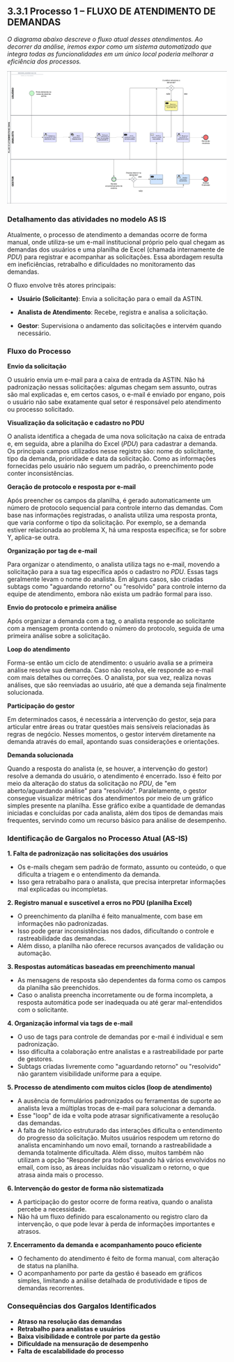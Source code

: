 ## 3.3.1 Processo 1 – FLUXO DE ATENDIMENTO DE DEMANDAS

_O diagrama abaixo descreve o fluxo atual desses atendimentos. Ao decorrer da análise, iremos expor como um sistema automatizado que integra todas as funcionalidades em um único local poderia melhorar a eficiência dos processos._
 
![Modelo AS IS](../images/modelagem-as-is-processo1.jpeg "Modelo BPMN AS IS do Processo 1.")

### Detalhamento das atividades no modelo AS IS

Atualmente, o processo de atendimento a demandas ocorre de forma manual, onde utiliza-se um e-mail institucional próprio pelo qual chegam as demandas dos usuários e uma planilha de Excel (chamada internamente de _PDU_) para registrar e acompanhar as solicitações. Essa abordagem resulta em ineficiências, retrabalho e dificuldades no monitoramento das demandas.

O fluxo envolve três atores principais:

- **Usuário (Solicitante)**: Envia a solicitação para o email da ASTIN.

- **Analista de Atendimento**: Recebe, registra e analisa a solicitação.

- **Gestor**: Supervisiona o andamento das solicitações e intervém quando necessário.

### Fluxo do Processo

**Envio da solicitação**

O usuário envia um e-mail para a caixa de entrada da ASTIN. Não há padronização nessas solicitações: algumas chegam sem assunto, outras são mal explicadas e, em certos casos, o e-mail é enviado por engano, pois o usuário não sabe exatamente qual setor é responsável pelo atendimento ou processo solicitado.

**Visualização da solicitação e cadastro no PDU**

O analista identifica a chegada de uma nova solicitação na caixa de entrada e, em seguida, abre a planilha do Excel (_PDU_) para cadastrar a demanda. Os principais campos utilizados nesse registro são: nome do solicitante, tipo da demanda, prioridade e data da solicitação. Como as informações fornecidas pelo usuário não seguem um padrão, o preenchimento pode conter inconsistências.

**Geração de protocolo e resposta por e-mail**

Após preencher os campos da planilha, é gerado automaticamente um número de protocolo sequencial para controle interno das demandas. Com base nas informações registradas, o analista utiliza uma resposta pronta, que varia conforme o tipo da solicitação. Por exemplo, se a demanda estiver relacionada ao problema X, há uma resposta específica; se for sobre Y, aplica-se outra.

**Organização por tag de e-mail**

Para organizar o atendimento, o analista utiliza tags no e-mail, movendo a solicitação para a sua tag específica após o cadastro no _PDU_. Essas tags geralmente levam o nome do analista. Em alguns casos, são criadas subtags como "aguardando retorno" ou "resolvido" para controle interno da equipe de atendimento, embora não exista um padrão formal para isso.

**Envio do protocolo e primeira análise**

Após organizar a demanda com a tag, o analista responde ao solicitante com a mensagem pronta contendo o número do protocolo, seguida de uma primeira análise sobre a solicitação.

**Loop do atendimento**

Forma-se então um ciclo de atendimento: o usuário avalia se a primeira análise resolve sua demanda. Caso não resolva, ele responde ao e-mail com mais detalhes ou correções. O analista, por sua vez, realiza novas análises, que são reenviadas ao usuário, até que a demanda seja finalmente solucionada.

**Participação do gestor**

Em determinados casos, é necessária a intervenção do gestor, seja para articular entre áreas ou tratar questões mais sensíveis relacionadas às regras de negócio. Nesses momentos, o gestor intervém diretamente na demanda através do email, apontando suas considerações e orientações.

**Demanda solucionada**

Quando a resposta do analista (e, se houver, a intervenção do gestor) resolve a demanda do usuário, o atendimento é encerrado. Isso é feito por meio da alteração do status da solicitação no _PDU_, de "em aberto/aguardando análise" para "resolvido". Paralelamente, o gestor consegue visualizar métricas dos atendimentos por meio de um gráfico simples presente na planilha. Esse gráfico exibe a quantidade de demandas iniciadas e concluídas por cada analista, além dos tipos de demandas mais frequentes, servindo como um recurso básico para análise de desempenho.

### Identificação de Gargalos no Processo Atual (AS-IS)

**1. Falta de padronização nas solicitações dos usuários**

- Os e-mails chegam sem padrão de formato, assunto ou conteúdo, o que dificulta a triagem e o entendimento da demanda.
- Isso gera retrabalho para o analista, que precisa interpretar informações mal explicadas ou incompletas.

**2. Registro manual e suscetível a erros no PDU (planilha Excel)**

- O preenchimento da planilha é feito manualmente, com base em informações não padronizadas.
- Isso pode gerar inconsistências nos dados, dificultando o controle e rastreabilidade das demandas.
- Além disso, a planilha não oferece recursos avançados de validação ou automação.

**3. Respostas automáticas baseadas em preenchimento manual**

- As mensagens de resposta são dependentes da forma como os campos da planilha são preenchidos.
- Caso o analista preencha incorretamente ou de forma incompleta, a resposta automática pode ser inadequada ou até gerar mal-entendidos com o solicitante.

**4. Organização informal via tags de e-mail**

- O uso de tags para controle de demandas por e-mail é individual e sem padronização.
- Isso dificulta a colaboração entre analistas e a rastreabilidade por parte de gestores.
- Subtags criadas livremente como "aguardando retorno" ou "resolvido" não garantem visibilidade uniforme para a equipe.

**5. Processo de atendimento com muitos ciclos (loop de atendimento)**

- A ausência de formulários padronizados ou ferramentas de suporte ao analista leva a múltiplas trocas de e-mail para solucionar a demanda.
- Esse "loop" de ida e volta pode atrasar significativamente a resolução das demandas.
- A falta de histórico estruturado das interações dificulta o entendimento do progresso da solicitação. Muitos usuários respodem um retorno do analista encaminhando um novo email, tornando a rastreabilidade a demanda totalmente dificultada. Além disso, muitos também não utilizam a opção "Responder pra todos" quando há vários envolvidos no email, com isso, as áreas incluídas não visualizam o retorno, o que atrasa ainda mais o processo.

**6. Intervenção do gestor de forma não sistematizada**

- A participação do gestor ocorre de forma reativa, quando o analista percebe a necessidade.
- Não há um fluxo definido para escalonamento ou registro claro da intervenção, o que pode levar à perda de informações importantes e atrasos.

**7. Encerramento da demanda e acompanhamento pouco eficiente**

- O fechamento do atendimento é feito de forma manual, com alteração de status na planilha.
- O acompanhamento por parte da gestão é baseado em gráficos simples, limitando a análise detalhada de produtividade e tipos de demandas recorrentes.


### Consequências dos Gargalos Identificados

- **Atraso na resolução das demandas**
- **Retrabalho para analistas e usuários**
- **Baixa visibilidade e controle por parte da gestão**
- **Dificuldade na mensuração de desempenho**
- **Falta de escalabilidade do processo**